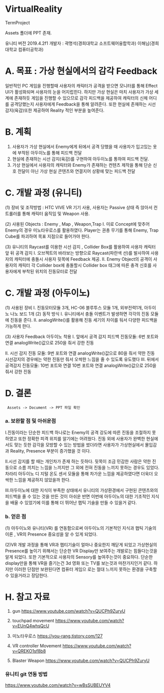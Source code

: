 # VirtualReality
TermProject

Assets 폴더에 PPT 존재.

유니티 버전 2019.4.2f1
개발자 : 
곽명석(경희대학교 소프트웨어융합학과)
이해님(경희대학교 컴퓨터공학과)

# A. 목표 : 가상 현실에서의 감각 Feedback
일반적인 PC 게임을 진행할때 사용자의 캐릭터가 공격을 받으면 모니터를 통해 Effect UI가 활성화되며 사용자의 눈을 어지럽힌다. 하지만 가상 현실은 마치 사용자가 가상 세계에 존재하듯 게임을 진행할 수 있으므로 감각 피드백을 제공하여 캐릭터의 신체 어디를 공격당했는지 사용자에게 Feedback을 통해 알려준다. 또한 현실에 존재하는 시선 감지(육감)또한 제공하여 Reality 적인 부분을 높여준다.



# B. 계획
1. 사용자가 가상 현실에서 Enemy에게 뒤에서 공격 당했을 때 사용자가 입고있는 옷에 부착된 아두이노를 통해 피드백 전달
2. 현실에 존재하는 시선 감지(육감)를 구현하여 아두이노를 통하여 피드백 전달.
3. 가상 현실에서 사용자의 캐릭터와 Enemy가 존재하는 컨텐츠 제작을 통해 단순 신호 전달이 아닌 가상 현실 콘텐츠와 연결지어 상황에 맞는 피드백 전달




# C. 개발 과정 (유니티)
(1) 장비 및 조작방법 : HTC VIVE VR 기기 사용, 사용자는 Passive 상태 즉 앉아서 컨트롤러를 통해 캐릭터 움직임 및 Weapon 사용.

(2) 사용된 Objects : Enemy , Map , Weapon,Trap
  I.	미로 Concept에 맞추어 Enemy의 경우 미노타우로스를 활용하였다. Player는 권총 무기를 통해 Enemy, Trap Cube를 파괴하여 목표 지점으로 들어가야 한다.
  
  
(3) 유니티의 Raycast를 이용한 시선 감지 , Collider Box를 활용하여 사용자 캐릭터 앞 뒤 공격 감지
  I.	오브젝트의 바라보는 방향으로 Raycast(파란색 선)를 발사하여 사용자의 캐릭터에 충돌시 사용자 뒷목에 Feedback 제공.
  II.	Enemy Object의 공격이 사용자의 캐릭터 각 Collider box에 충돌할시 Collider box 태그에  따른 충격 신호를 사용자에게 부착된 위치의 진동모터로 전달

# C. 개발 과정 (아두이노)
(1) 사용된 장비
  I.	진동모터모듈 3개, HC-06 블루투스 모듈 1개, 외부전력1개, 아두이노 나노 보드 1개
(2) 동작 방식
  I.	유니티에서 충돌 이벤트가 발생하면 각각의 진동 모듈에 진동을 준다.
  II.	analogWrite()를 활용해 진동 세기의 차이를 둬서 다양한 피드백을 가능하게 한다.

(3) 사용자 Feedback 아두이노 착용
I.	앞에서 공격 감지 피드백 진동모듈:
	6번 포트와 연결
  analogWrite()값으로 250을 줘서 강한 진동

II.	시선 감지 진동 모듈:
  9번 포트와 연결
  analogWrite()값으로 80을 줘서 약한 진동
  시선감지의 경우에는 약한 진동만 줘서 오싹한 느낌을 줄 수 있도록 유도했다
III.	뒤에서 공격감지 진동모듈: 10번 포트와 연결
  10번 포트와 연결
  analogWrite()값으로 250을 줘서 강한 진동




# D. 결론 
     Assets -> Document -> PPT 파일 확인



### a. 보완할 점 및 아쉬운점
  I.진동이라는 단순한 피드백 하나로는 Enemy의 공격 강도에 따른 진동을 조절하지 못하였고 또한 정확한 피격 위치를 알기에는 어려웠다. 진동 외에 사용자가 완벽한 현실에서도 맞는 듯한 감각을 
  모방할 수 있는 방법을 썼더라면 사용자가 가상현실에서 몰입감과 Reality, Presence 부분이 증가했을 것 이다.
  
  II.시선 감지를 할 때는 개인차가 존재 하는 듯하다. 뒷목이 조금 민감한 사람은 약한 진동으로 소름 끼치는 느낌을 느끼지만 그 외에 전혀 진동을 느끼지 못하는 경우도 있었다. 차라리 아두이노 디
  지털 온도 센서 모듈을 통해 차가운 느낌을 제공하였다면 더욱더 오싹한 느낌을 제공하지 않았을까 한다.
  
  III.아두이노에 대한 지식이 부족한 상태에서 유니티의 가상환경에서 구현된 콘텐츠와의 피드백을 줄 수 있는 것을 만든 것이 아쉬운 반면 이번에 아두이노의 대한 기초적인 지식을 배울 수 있었기에 
      이를 통해 더 뛰어난 햅틱 기술을 만들 수 있을거 같다.




### b. 얻은 점
  (1) 아두이노와 유니티(VR) 를 연동함으로써 아두이노의 기본적인 지식과 햅틱 기술의 이론 , VR의 Presence 중요성을 알 수 있게 되었다. 

  (2)VR 개발 과정을 통해 VR과 햅티기술이 얼마나 중요한지 깨닫게 되었고 가상현실의 Presence를 높이기 위해서는 단순한 VR Display만 보여주는 개발로는 힘들다는것을 알게 되었다. 
  또한 기본적으로 사용자의 Sensory를 높여주는것이 중요하다. 단순한 display만을 통해 VR을 즐기는건 3d 영화 또는 TV를 보는것과 마찬가지인거 같다. 하지만 이러한 단점만 보완된다면 컴퓨터 게임으
  로는 절대 느끼지 못하는 환경을 구축할 수 있을거라고 장담한다.



# H. 참고 자료 

1. gun
https://www.youtube.com/watch?v=QUCPh9ZuryU

2. touchpad movement
https://www.youtube.com/watch?v=EUnQ4whsQcU

3. 미노타우로스
https://you-rang.tistory.com/127

4. VR controller Movement
https://www.youtube.com/watch?v=QREKO1sf8b8

5. Blaster Weapon
https://www.youtube.com/watch?v=QUCPh9ZuryU


### 유니티 git 연동 방법
https://www.youtube.com/watch?v=wBsSUBEUYV4

